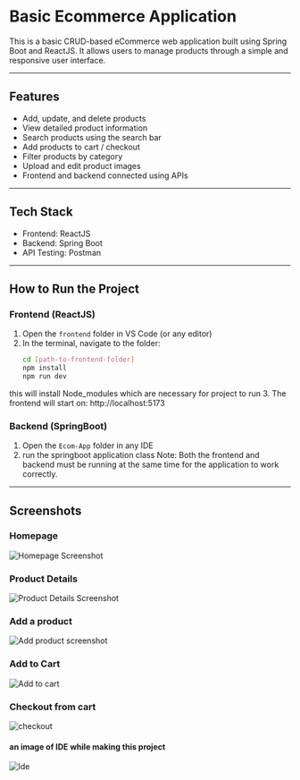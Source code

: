 # Basic Ecommerce Application

This is a basic CRUD-based eCommerce web application built using Spring Boot and ReactJS. It allows users to manage products through a simple and responsive user interface.

---

## Features

- Add, update, and delete products
- View detailed product information
- Search products using the search bar
- Add products to cart / checkout
- Filter products by category
- Upload and edit product images
- Frontend and backend connected using APIs

---

## Tech Stack

- Frontend: ReactJS
- Backend: Spring Boot
- API Testing: Postman

---

## How to Run the Project

### Frontend (ReactJS)

1. Open the `frontend` folder in VS Code (or any editor)
2. In the terminal, navigate to the folder:
   ```bash
   cd [path-to-frontend-folder]
   npm install
   npm run dev
this will install Node_modules which are necessary for project to run
3. The frontend will start on: http://localhost:5173

### Backend (SpringBoot)

1. Open the `Ecom-App` folder in any IDE
2. run the springboot application class
Note: Both the frontend and backend must be running at the same time for the application to work correctly.

---
## Screenshots

### Homepage
![Homepage Screenshot](./outputs/2.png)

### Product Details
![Product Details Screenshot](./outputs/3.png)

### Add a product
![Add product screenshot](./outputs/1.png)

### Add to Cart
![Add to cart](./outputs/4.png)

### Checkout from cart
![checkout](./outputs/5.png)

#### an image of IDE while making this project
![Ide](./outputs/code.png)
